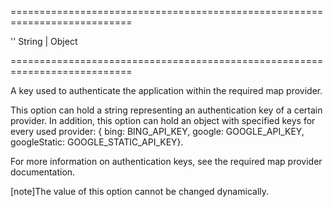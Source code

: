 <!--**
/*-------------------------------------------
    Auto-generated file. Do not modify.
-------------------------------------------

**-->
===========================================================================
<!--default-->''<!--/default-->
<!--type-->String | Object<!--/type-->
===========================================================================

<!--shortDescription-->
A key used to authenticate the application within the required map provider.
<!--/shortDescription-->

<!--fullDescription-->
This option can hold a string representing an authentication key of a certain provider. In addition, this option can hold an object with specified keys for every used provider: { bing: BING_API_KEY, google: GOOGLE_API_KEY, googleStatic: GOOGLE_STATIC_API_KEY}.

For more information on authentication keys, see the required map provider documentation.

[note]The value of this option cannot be changed dynamically.
<!--/fullDescription-->